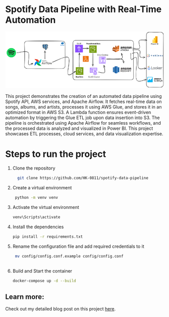 # Spotify Data Pipeline with Real-Time Automation
![image](https://github.com/HK-0811/spotify-data-pipeline/blob/master/assets/SpotifyDataPipeline.png)

This project demonstrates the creation of an automated data pipeline using Spotify API, AWS services, and Apache Airflow. It fetches real-time data on songs, albums, and artists, processes it using AWS Glue, and stores it in an optimized format in AWS S3. A Lambda function ensures event-driven automation by triggering the Glue ETL job upon data insertion into S3. The pipeline is orchestrated using Apache Airflow for seamless workflows, and the processed data is analyzed and visualized in Power BI. This project showcases ETL processes, cloud services, and data visualization expertise.

# Steps to run the project

1. Clone the repository
   ```bash
     git clone https://github.com/HK-0811/spotify-data-pipeline

3. Create a virtual environment
   ```bash
    python -m venv venv

5. Activate the virtual environment
      ```bash
     venv\Scripts\activate

7. Install the dependencies
      ```bash
      pip install -r requirements.txt

9. Rename the configuration file and add required credentials to it
    ```bash
     mv config/config.conf.example config/config.conf
     
11. Build and Start the container
       ```bash
      docker-compose up -d --build
    

## Learn more:
Check out my detailed blog post on this project [here](https://medium.com/@himanshukotkar007/building-a-spotify-data-pipeline-from-api-to-insights-7b02198bb1d4).
